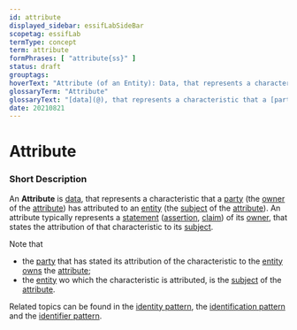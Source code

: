 ```yaml
---
id: attribute
displayed_sidebar: essifLabSideBar
scopetag: essifLab
termType: concept
term: attribute
formPhrases: [ "attribute{ss}" ]
status: draft
grouptags:
hoverText: "Attribute (of an Entity): Data, that represents a characteristic that a Party (the Owner of the attribute) has attributed to an Entity (which is the Subject of that attribute)."
glossaryTerm: "Attribute"
glossaryText: "[data](@), that represents a characteristic that a [party](@) (the [owner](@) of the [attribute](@)) has attributed to an [entity](@) (which is the [subject](@) of that attribute)."
date: 20210821
---
```


# Attribute

### Short Description

An **Attribute** is [data](@), that represents a characteristic that a [party](@) (the [owner](@) of the [attribute](@)) has attributed to an [entity](@) (the [subject](@) of the [attribute](@)). An attribute typically represents a [statement](assertion@) ([assertion](@), [claim](assertion@)) of its [owner](@), that states the attribution of that characteristic to its [subject](@).

Note that
- the [party](@) that has stated its attribution of the characteristic to the [entity](@) [owns](@) the [attribute](@);
- the [entity](@) wo which the characteristic is attributed, is the [subject](@) of the [attribute](@).

Related topics can be found in the [identity pattern](pattern-identity@), the [identification pattern](pattern-identification@) and the [identifier pattern](pattern-identifier@).

